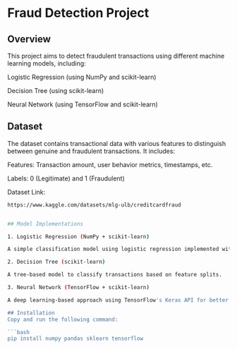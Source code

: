 # Fraud Detection Project

## Overview

This project aims to detect fraudulent transactions using different machine learning models, including:

Logistic Regression (using NumPy and scikit-learn)

Decision Tree (using scikit-learn)

Neural Network (using TensorFlow and scikit-learn)

## Dataset

The dataset contains transactional data with various features to distinguish between genuine and fraudulent transactions. It includes:

Features: Transaction amount, user behavior metrics, timestamps, etc.

Labels: 0 (Legitimate) and 1 (Fraudulent)

Dataset Link:
```bash
https://www.kaggle.com/datasets/mlg-ulb/creditcardfraud


## Model Implementations

1. Logistic Regression (NumPy + scikit-learn)

A simple classification model using logistic regression implemented with NumPy and also using scikit-learn for comparison.

2. Decision Tree (scikit-learn)

A tree-based model to classify transactions based on feature splits.

3. Neural Network (TensorFlow + scikit-learn)

A deep learning-based approach using TensorFlow's Keras API for better fraud detection.

## Installation
Copy and run the following command:

```bash
pip install numpy pandas sklearn tensorflow
